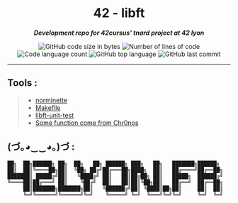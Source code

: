 <h1 align="center">
	42 - libft
</h1>

<p align="center">
	<b><i>Development repo for 42cursus' tnard project at 42 lyon</i></b><br>
</p>

<p align="center">
	<img alt="GitHub code size in bytes" src="https://img.shields.io/github/languages/code-size/PandeoF1/42-libft?color=blueviolet" />
	<img alt="Number of lines of code" src="https://img.shields.io/tokei/lines/github/PandeoF1/42-libft?color=blueviolet" />
	<img alt="Code language count" src="https://img.shields.io/github/languages/count/PandeoF1/42-libft?color=blue" />
	<img alt="GitHub top language" src="https://img.shields.io/github/languages/top/PandeoF1/42-libft?color=blue" />
	<img alt="GitHub last commit" src="https://img.shields.io/github/last-commit/PandeoF1/42-libft?color=brightgreen" />
</p>

---

## Tools :
 > - [norminette](https://github.com/42School/norminette) <br />
 > - [Makefile](https://github.com/PandeoF1/makefile) <br />
 > - [libft-unit-test](https://github.com/alelievr/libft-unit-test) <br />
 > - [Some function come from Chr0nos](https://github.com/Chr0nos/libft)

## (づ｡◕‿‿◕｡)づ :
```
██╗  ██╗██████╗ ██╗  ██╗   ██╗ ██████╗ ███╗   ██╗   ███████╗██████╗ 
██║  ██║╚════██╗██║  ╚██╗ ██╔╝██╔═══██╗████╗  ██║   ██╔════╝██╔══██╗
███████║ █████╔╝██║   ╚████╔╝ ██║   ██║██╔██╗ ██║   █████╗  ██████╔╝
╚════██║██╔═══╝ ██║    ╚██╔╝  ██║   ██║██║╚██╗██║   ██╔══╝  ██╔══██╗
     ██║███████╗███████╗██║   ╚██████╔╝██║ ╚████║██╗██║     ██║  ██║
     ╚═╝╚══════╝╚══════╝╚═╝    ╚═════╝ ╚═╝  ╚═══╝╚═╝╚═╝     ╚═╝  ╚═╝
```
